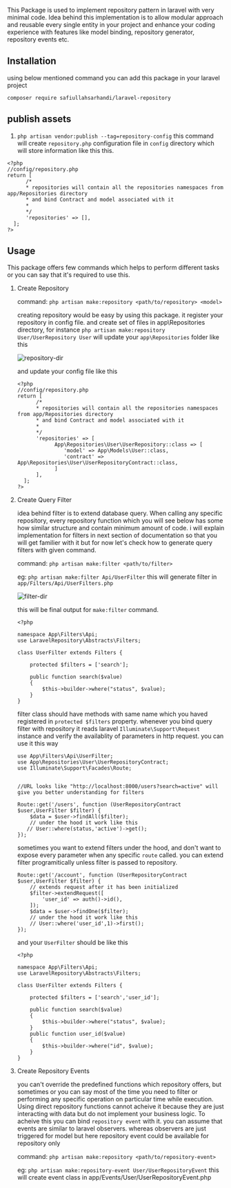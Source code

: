 This Package is used to implement repository pattern in laravel with very minimal code. Idea behind this implementation is to allow modular approach and reusable every single entity in your project and enhance your coding experience with features like model binding, repository generator, repository events etc.  


## Installation
using below mentioned command you can add this package in your laravel project

`composer require safiullahsarhandi/laravel-repository`

## publish assets
1. `php artisan vendor:publish --tag=repository-config`
this command will create `repository.php` configuration file in `config` directory which will store information like this this. 


``` 
<?php 
//config/repository.php
return [
      /* 
      * repositories will contain all the repositories namespaces from app/Repositories directory  
      * and bind Contract and model associated with it  
      *
      */
      'repositories' => [],
  ];
?> 
```

## Usage

This package offers few commands which helps to perform different tasks or you can say that it's required to use this. 

1. Create Repository
      
      command: `php artisan make:repository <path/to/repository> <model>`
      
      creating repository would be easy by using this package. it register your repository in config file.
      and create set of files in app\Repositories directory, for instance `php artisan make:repository User/UserRepository User` will update your `app\Repositories` folder like this
      
      ![repository-dir](https://user-images.githubusercontent.com/36722999/199682649-8fa5718e-40c7-4371-ae6a-1d48931ec897.png)

      and update your config file like this
      
      ```
      <?php 
      //config/repository.php
      return [
            /* 
            * repositories will contain all the repositories namespaces from app/Repositories directory  
            * and bind Contract and model associated with it  
            *
            */
            'repositories' => [
                  App\Repositories\User\UserRepository::class => [
                     'model' => App\Models\User::class,
                     'contract' => App\Repositories\User\UserRepositoryContract::class,
                  ]
            ],
        ];
      ?> 
      ```
      
      
2. Create Query Filter

      idea behind filter is to extend database query. When calling any specific repository, every repository function which you will see below has some how similar structure and contain minimum amount of code. i will explain implementation for filters in next section of documentation so that you will get familier with it but for now let's check how to generate query filters with given command.
      
      command: `php artisan make:filter <path/to/filter>`
      
      eg: `php artisan make:filter Api/UserFilter` this will generate filter in `app/Filters/Api/UserFilters.php`
      
      ![filter-dir](https://user-images.githubusercontent.com/36722999/199750595-0a7a8b04-d830-4584-893c-7ee6c3f9d763.png)
      
      
      this will be final output for `make:filter` command. 
      ```
      <?php
      
      namespace App\Filters\Api;
      use LaravelRepository\Abstracts\Filters;

      class UserFilter extends Filters {

          protected $filters = ['search'];

          public function search($value)
          {
              $this->builder->where("status", $value);
          }
      }
      ```
      
      filter class should have methods with same name which you haved registered in `protected $filters` property. whenever you bind query filter with repository it reads laravel `Illuminate\Support\Request` instance and verify the availablity of parameters in http request. you can use it this way
      
      ```
      use App\Filters\Api\UserFilter;
      use App\Repositories\User\UserRepositoryContract;
      use Illuminate\Support\Facades\Route;
      
      
      //URL looks like "http://localhost:8000/users?search=active" will give you better understanding for filters   
      
      Route::get('/users', function (UserRepositoryContract $user,UserFilter $filter) {
          $data = $user->findAll($filter);
          // under the hood it work like this
         // User::where(status,'active')->get();
      });

      ```
      sometimes you want to extend filters under the hood, and don't want to expose every parameter when any specific `route` called. you can extend filter programitically unless filter is passed to repository. 
      
      ```
      Route::get('/account', function (UserRepositoryContract $user,UserFilter $filter) {
          // extends request after it has been initialized
          $filter->extendRequest([
              'user_id' => auth()->id(),
          ]);
          $data = $user->findOne($filter);
          // under the hood it work like this
          // User::where('user_id',1)->first();
      });
      
      ```
      and your `UserFilter` should be like this  
      ```
      <?php
      
      namespace App\Filters\Api;
      use LaravelRepository\Abstracts\Filters;

      class UserFilter extends Filters {

          protected $filters = ['search','user_id'];

          public function search($value)
          {
              $this->builder->where("status", $value);
          }
          public function user_id($value)
          {
              $this->builder->where("id", $value);
          }
      }
      
      ```
      
 3. Create Repository Events

      you can't override the predefined functions which repository offers, but sometimes or you can say most of the time you need to filter or performing any specific operation on particular time while execution. Using direct repository functions cannot acheive it because they are just interacting with data but do not implement your business logic. To acheive this you can bind `repository event` with it. you can assume that events are similar to laravel observers. whereas observers are just triggered for model but here repository event could be available for repository only   
      
      command: `php artisan make:repository <path/to/repository-event>`
      
      eg: `php artisan make:repository-event User/UserRepositoryEvent` this will create event class in app/Events/User/UserRepositoryEvent.php
      

